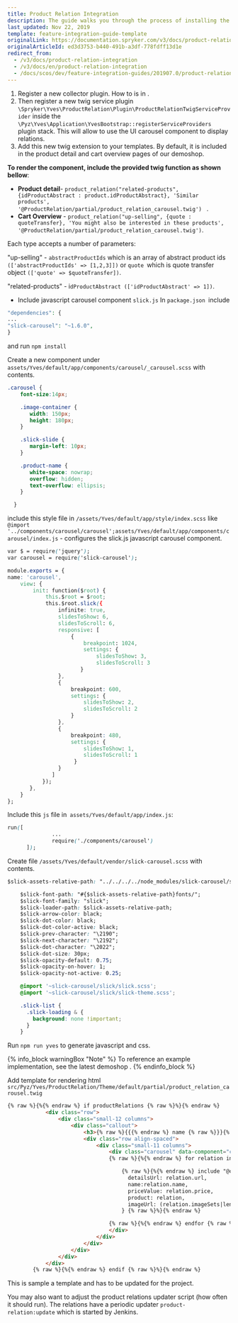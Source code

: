 ```yaml
---
title: Product Relation Integration
description: The guide walks you through the process of installing the Product Relation feature in your project.
last_updated: Nov 22, 2019
template: feature-integration-guide-template
originalLink: https://documentation.spryker.com/v3/docs/product-relation-integration
originalArticleId: ed3d3753-b440-491b-a3df-778fdff13d1e
redirect_from:
  - /v3/docs/product-relation-integration
  - /v3/docs/en/product-relation-integration
  - /docs/scos/dev/feature-integration-guides/201907.0/product-relation-integration.html
---
```



1. Register a new collector plugin. How to is in .
2. Then register a new twig service plugin
`\Spryker\Yves\ProductRelation\Plugin\ProductRelationTwigServiceProvider` inside the `\Pyz\Yves\Application\YvesBootstrap::registerServiceProviders` plugin stack. This will allow to use the UI carousel component to display relations.
3. Add this new twig extension to your templates. By default, it is included in the product detail and cart overview pages of our demoshop.

**To render the component, include the provided twig function as shown bellow**:

* **Product detail**- `product_relation("related-products", {idProductAbstract : product.idProductAbstract}, 'Similar products', '@ProductRelation/partial/product_relation_carousel.twig') ` .
* **Cart Overview** - `product_relation("up-selling", {quote : quoteTransfer}, 'You might also be interested in these products', '@ProductRelation/partial/product_relation_carousel.twig')`.

Each type accepts a number of parameters:

"up-selling" - `abstractProductIds` which is an array of abstract product ids `(['abstractProductIds' => [1,2,3]])` or `quote `which is quote transfer object `(['quote' => $quoteTransfer])`.

"related-products" - i`dProductAbstract (['idProductAbstract' => 1])`.

* Include javascript carousel component `slick.js` In `package.json `include

```php
"dependencies": {
...
"slick-carousel": "~1.6.0",
}
```

and run `npm install`

Create a new component under `assets/Yves/default/app/components/carousel/_carousel.scss` with contents.

```css
.carousel {
    font-size:14px;

    .image-container {
       width: 150px;
       height: 180px;
    }

    .slick-slide {
       margin-left: 10px;
    }

    .product-name {
       white-space: nowrap;
       overflow: hidden;
       text-overflow: ellipsis;
    }

  }
  ```

include this style file in `/assets/Yves/default/app/style/index.scss` like `@import '../components/carousel/carousel';assets/Yves/default/app/components/carousel/index.js` - configures the slick.js javascript carousel component.

```css
var $ = require('jquery');
var carousel = require('slick-carousel');

module.exports = {
name: 'carousel',
	view: {
    	init: function($root) {
        	this.$root = $root;
        	this.$root.slick({
           		infinite: true,
                slidesToShow: 6,
                slidesToScroll: 6,
                responsive: [
              		{
                   		breakpoint: 1024,
                       	settings: {
                        	slidesToShow: 3,
                       		slidesToScroll: 3
                       }
                },
                {
                	breakpoint: 600,
                	settings: {
                    	slidesToShow: 2,
                    	slidesToScroll: 2
                  	}
               	},
               	{
                   	breakpoint: 480,
                   	settings: {
                    	slidesToShow: 1,
                     	slidesToScroll: 1
                     }
                }
              ]
           });
       },
    }
};

```

Include this `js` file in` assets/Yves/default/app/index.js`:

```css      
run([
              ...
              require('./components/carousel')
      ]);
```

Create file `/assets/Yves/default/vendor/slick-carousel.scss` with contents.

```css
$slick-assets-relative-path: "../../../../node_modules/slick-carousel/slick/";

    $slick-font-path: "#{$slick-assets-relative-path}fonts/";
    $slick-font-family: "slick";
    $slick-loader-path: $slick-assets-relative-path;
    $slick-arrow-color: black;
    $slick-dot-color: black;
    $slick-dot-color-active: black;
    $slick-prev-character: "\2190";
    $slick-next-character: "\2192";
    $slick-dot-character: "\2022";
    $slick-dot-size: 30px;
    $slick-opacity-default: 0.75;
    $slick-opacity-on-hover: 1;
    $slick-opacity-not-active: 0.25;

    @import '~slick-carousel/slick/slick.scss';
    @import '~slick-carousel/slick/slick-theme.scss';

    .slick-list {
      .slick-loading & {
        background: none !important;
      }
    }
  ```

 Run `npm run yves` to generate javascript and css.

{% info_block warningBox "Note" %}
To reference an example implementation, see the latest demoshop .
{% endinfo_block %}

Add template for rendering html `src/Pyz/Yves/ProductRelation/Theme/default/partial/product_relation_carousel.twig`

```html
{% raw %}{%{% endraw %} if productRelations {% raw %}%}{% endraw %}
            <div class="row">
                <div class="small-12 columns">
                    <div class="callout">
                        <h3>{% raw %}{{{% endraw %} name {% raw %}}}{% endraw %}</h3>
                        <div class="row align-spaced">
                            <div class="small-11 columns">
                                <div class="carousel" data-component="carousel">
                                {% raw %}{%{% endraw %} for relation in productRelations {% raw %}%}{% endraw %}

                                    {% raw %}{%{% endraw %} include "@catalog/catalog/partials/product.twig" with {
                                      detailsUrl: relation.url,
                                      name:relation.name,
                                      priceValue: relation.price,
                                      product: relation,
                                      imageUrl: (relation.imageSets|length ? relation.imageSets.default[0].externalUrlSmall : '')
                                    } {% raw %}%}{% endraw %}

                                {% raw %}{%{% endraw %} endfor {% raw %}%}{% endraw %}
                                </div>
                            </div>
                        </div>
                    </div>
                </div>
            </div>
        {% raw %}{%{% endraw %} endif {% raw %}%}{% endraw %}
 ```
This is sample a template and has to be updated for the project.

You may also want to adjust the product relations updater script (how often it should run). The relations have a periodic updater `product-relation:update` which is started by Jenkins.
